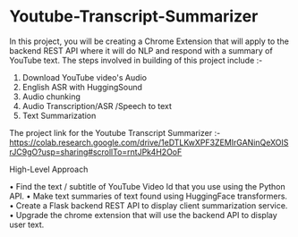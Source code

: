 # Youtube-Transcript-Summarizer
In this project, you will be creating a Chrome Extension that will apply to the backend REST API where it will do NLP and respond with a summary of YouTube text.
The steps involved in building of this project include :- 
1) Download YouTube video's Audio
2) English ASR with HuggingSound
3) Audio chunking
4) Audio Transcription/ASR /Speech to text
5) Text Summarization


The project link for the Youtube Transcript Summarizer :- https://colab.research.google.com/drive/1eDTLKwXPF3ZEMIrGANinQeXOISrJC9gO?usp=sharing#scrollTo=rntJPk4H2OoF


High-Level Approach

• Find the text / subtitle of YouTube Video Id that you use using the Python API.
• Make text summaries of text found using HuggingFace transformers.
• Create a Flask backend REST API to display client summarization service.
• Upgrade the chrome extension that will use the backend API to display user text.
